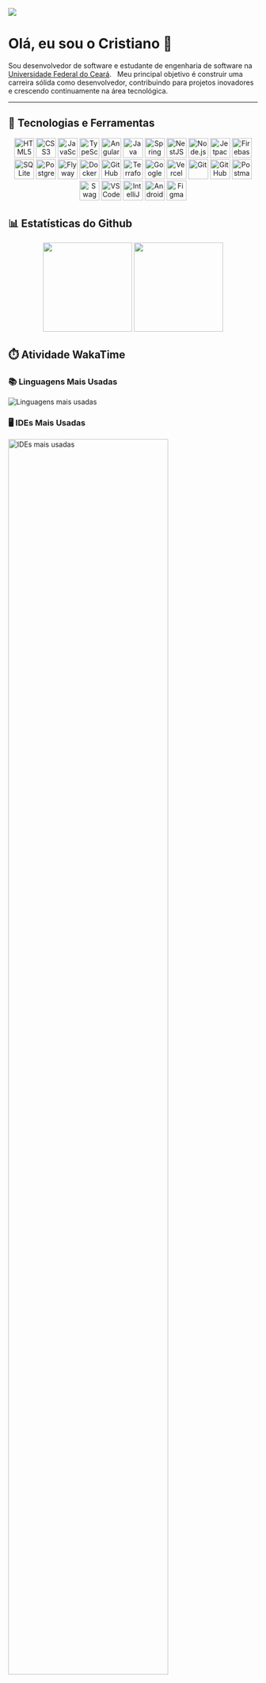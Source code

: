 ![](https://komarev.com/ghpvc/?username=CristianoMends&color=006bed)

# Olá, eu sou o Cristiano 👋

Sou desenvolvedor de software e estudante de engenharia de software na [Universidade Federal do Ceará](https://www.quixada.ufc.br/).  
Meu principal objetivo é construir uma carreira sólida como desenvolvedor, contribuindo para projetos inovadores e crescendo continuamente na área tecnológica.

---

## 🧠 Tecnologias e Ferramentas

<p align="center">
  <!-- Front-end -->
  <img src="https://cdn.jsdelivr.net/gh/devicons/devicon@latest/icons/html5/html5-original.svg" title="HTML5" alt="HTML5" width="40" />
  <img src="https://cdn.jsdelivr.net/gh/devicons/devicon@latest/icons/css3/css3-original.svg" title="CSS3" alt="CSS3" width="40" />
  <img src="https://cdn.jsdelivr.net/gh/devicons/devicon@latest/icons/javascript/javascript-original.svg" title="JavaScript" alt="JavaScript" width="40" />
  <img src="https://cdn.jsdelivr.net/gh/devicons/devicon@latest/icons/typescript/typescript-original.svg" title="TypeScript" alt="TypeScript" width="40" />
  <img src="https://cdn.jsdelivr.net/gh/devicons/devicon@latest/icons/angular/angular-original.svg" title="Angular" alt="Angular" width="40" />

  <!-- Back-end -->
  <img src="https://cdn.jsdelivr.net/gh/devicons/devicon@latest/icons/java/java-original.svg" title="Java" alt="Java" width="40" />
  <img src="https://cdn.jsdelivr.net/gh/devicons/devicon@latest/icons/spring/spring-original.svg" title="Spring Boot" alt="Spring Boot" width="40" />
  <img src="https://cdn.jsdelivr.net/gh/devicons/devicon@latest/icons/nestjs/nestjs-original.svg" title="NestJS" alt="NestJS" width="40" />
  <img src="https://cdn.jsdelivr.net/gh/devicons/devicon@latest/icons/nodejs/nodejs-original.svg" title="Node.js" alt="Node.js" width="40" />

  <!-- Mobile -->
  <img src="https://cdn.jsdelivr.net/gh/devicons/devicon@latest/icons/jetpackcompose/jetpackcompose-original.svg" title="Jetpack Compose" alt="Jetpack Compose" width="40" />
  <img src="https://cdn.jsdelivr.net/gh/devicons/devicon@latest/icons/firebase/firebase-original.svg" title="Firebase" alt="Firebase" width="40" />
  <img src="https://cdn.jsdelivr.net/gh/devicons/devicon@latest/icons/sqlite/sqlite-original.svg" title="Room DB (SQLite)" alt="SQLite" width="40" />

  <!-- Banco de dados -->
  <img src="https://cdn.jsdelivr.net/gh/devicons/devicon@latest/icons/postgresql/postgresql-original.svg" title="PostgreSQL" alt="PostgreSQL" width="40" />
  <img src="https://cdn.simpleicons.org/flyway/CC0200" title="Flyway" alt="Flyway" width="40" />

  <!-- DevOps / Cloud -->
  <img src="https://cdn.jsdelivr.net/gh/devicons/devicon@latest/icons/docker/docker-original.svg" title="Docker" alt="Docker" width="40" />
  <img src="https://cdn.jsdelivr.net/gh/devicons/devicon@latest/icons/githubactions/githubactions-original.svg" title="GitHub Actions" alt="GitHub Actions" width="40" />
  <img src="https://cdn.jsdelivr.net/gh/devicons/devicon@latest/icons/terraform/terraform-original.svg" title="Terraform" alt="Terraform" width="40" />
  <img src="https://cdn.jsdelivr.net/gh/devicons/devicon@latest/icons/googlecloud/googlecloud-original.svg" title="Google Cloud" alt="Google Cloud" width="40" />
  <img src="https://cdn.jsdelivr.net/gh/devicons/devicon@latest/icons/vercel/vercel-original.svg" title="Vercel" alt="Vercel" width="40" />

  <!-- Ferramentas -->
  <img src="https://cdn.jsdelivr.net/gh/devicons/devicon@latest/icons/git/git-original.svg" title="Git" alt="Git" width="40" />
  <img src="https://cdn.jsdelivr.net/gh/devicons/devicon@latest/icons/github/github-original.svg" title="GitHub" alt="GitHub" width="40" />
  <img src="https://cdn.jsdelivr.net/gh/devicons/devicon@latest/icons/postman/postman-original.svg" title="Postman" alt="Postman" width="40" />
  <img src="https://cdn.jsdelivr.net/gh/devicons/devicon@latest/icons/swagger/swagger-original.svg" title="Swagger" alt="Swagger" width="40" />
  <img src="https://cdn.jsdelivr.net/gh/devicons/devicon@latest/icons/vscode/vscode-original.svg" title="VS Code" alt="VS Code" width="40" />
  <img src="https://cdn.jsdelivr.net/gh/devicons/devicon@latest/icons/intellij/intellij-original.svg" title="IntelliJ IDEA" alt="IntelliJ IDEA" width="40" />
  <img src="https://cdn.jsdelivr.net/gh/devicons/devicon@latest/icons/androidstudio/androidstudio-original.svg" title="Android Studio" alt="Android Studio" width="40" />
  <img src="https://cdn.jsdelivr.net/gh/devicons/devicon@latest/icons/figma/figma-original.svg" title="Figma" alt="Figma" width="40" />
</p>

## 📊 Estatísticas do Github

<div align="center">
  <img height="180em" src="https://github-readme-stats.vercel.app/api?username=CristianoMends&show_icons=true&locale=pt-br&theme=dracula&custom_title=Estatísticas%20do%20Github"/>
  <img height="180em" src="https://github-readme-stats.vercel.app/api/top-langs/?username=CristianoMends&layout=compact&locale=pt-br&langs_count=9&hide=html,scss,shell,css,Dockerfile,procfile&theme=dracula&custom_title=Linguagens%20Mais%20Usadas"/>
</div>

## ⏱️ Atividade WakaTime

<div>

### 📚 Linguagens Mais Usadas
<img src="https://wakatime.com/share/@uchris/2df47075-599c-4165-a5d8-bd59cd44de34.svg" alt="Linguagens mais usadas"/>

### 🖥️ IDEs Mais Usadas
<img src="https://wakatime.com/share/@uchris/bbca1aa6-1b56-47b6-8569-aea25d96746c.svg" alt="IDEs mais usadas" width="80%"/>

### 📈 Atividade no último ano
<img src="https://wakatime.com/share/@uchris/69d4f9ee-7686-4861-8963-681a3bd44f7e.svg" alt="atividade" width="80%"/>
</div>

---


## 🌐 Contato

<p align="left">
  <a href="https://www.linkedin.com/in/cristiano-mendes-link/">
    <img src="https://skillicons.dev/icons?i=linkedin" alt="LinkedIn" width="48"/>
  </a>
  <a href="mailto:cristianomendes.dev@gmail.com">
    <img src="https://skillicons.dev/icons?i=gmail" alt="Email" width="48"/>
  </a>
</p>
